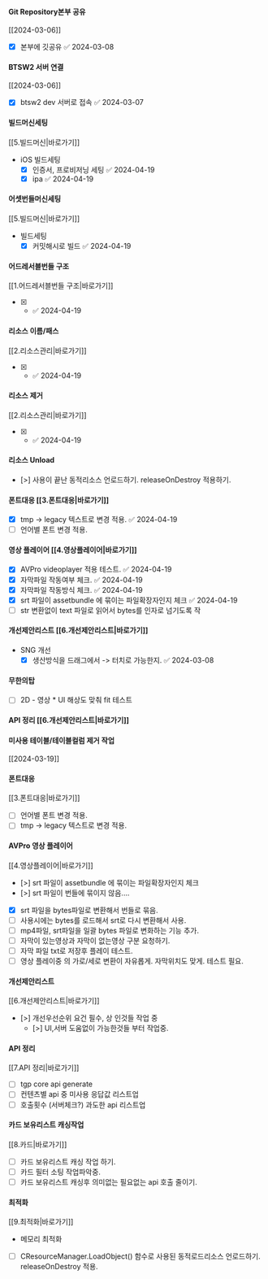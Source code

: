 
#### Git Repository본부 공유 
[[2024-03-06]] 
- [x] 본부에 깃공유 ✅ 2024-03-08
#### BTSW2 서버 연결 
[[2024-03-06]]
- [x] btsw2 dev 서버로 접속 ✅ 2024-03-07

#### 빌드머신세팅 
[[5.빌드머신|바로가기]]
- iOS 빌드세팅
	- [x] 인증서, 프로비저닝 세팅 ✅ 2024-04-19
	- [x] ipa ✅ 2024-04-19

#### 어셋번들머신세팅 
[[5.빌드머신|바로가기]]
- 빌드세팅
	- [x] 커밋해시로 빌드 ✅ 2024-04-19

#### 어드레서블번들 구조 
[[1.어드레서블번들 구조|바로가기]]
- [x] - ✅ 2024-04-19

#### 리소스 이름/패스 
[[2.리소스관리|바로가기]]
- [x] - ✅ 2024-04-19

#### 리소스 제거 
[[2.리소스관리|바로가기]]
- [x] - ✅ 2024-04-19

#### 리소스 Unload 
- [>] 사용이 끝난 동적리소스 언로드하기. releaseOnDestroy 적용하기.

#### 폰트대응 [[3.폰트대응|바로가기]]
- [x] tmp -> legacy 텍스트로 변경 적용. ✅ 2024-04-19
- [ ] 언어별 폰트 변경 적용. 

#### 영상 플레이어 [[4.영상플레이어|바로가기]]
- [x] AVPro videoplayer 적용 테스트. ✅ 2024-04-19
- [x] 자막파일 작동여부 체크. ✅ 2024-04-19
- [x] 자막파일 작동방식 체크. ✅ 2024-04-19
- [x] srt 파일이 assetbundle 에 묶이는 파일확장자인지 체크 ✅ 2024-04-19
- [ ] str 변환없이 text 파일로 읽어서 bytes를 인자로 넘기도록 작

#### 개선제안리스트 [[6.개선제안리스트|바로가기]]
- SNG 개선
	- [x] 생산방식을 드래그에서 -> 터치로 가능한지. ✅ 2024-03-08

#### 무한의탑
- [ ] 2D - 영상 * UI 해상도 맞춰 fit 테스트

#### API 정리  [[6.개선제안리스트|바로가기]]


#### 미사용 테이블/테이블컬럼 제거 작업 
[[2024-03-19]]


#### 폰트대응 
[[3.폰트대응|바로가기]]
- [ ] 언어별 폰트 변경 적용. 
- [ ] tmp -> legacy 텍스트로 변경 적용.

#### AVPro 영상 플레이어 
[[4.영상플레이어|바로가기]]
- [>] srt 파일이 assetbundle 에 묶이는 파일확장자인지 체크 
- [>] srt 파일이 번들에 묶이지 않음....
- [x] srt 파일을 bytes파일로 변환해서 번들로 묶음.
- [ ] 사용시에는 bytes를 로드해서 srt로 다시 변환해서 사용.
- [ ] mp4파일, srt파일을 일괄 bytes 파일로 변화하는 기능 추가.
- [ ] 자막이 있는영상과 자막이 없는영상 구분 요청하기.
- [ ] 자막 파일 txt로 저장후 플레이 테스트.
- [ ] 영상 플레이중 의 가로/세로 변환이 자유롭게. 자막위치도 맞게. 테스트 필요.

#### 개선제안리스트 
[[6.개선제안리스트|바로가기]]
- [>] 개선우선순위 요건 필수, 상 인것들 작업 중
	- [>] UI,서버 도움없이 가능한것들 부터 작업중.

#### API 정리 
[[7.API 정리|바로가기]]
- [ ] tgp core api generate 
- [ ] 컨텐츠별 api 중 미사용 응답값 리스트업 
- [ ] 호출횟수 (서버체크?) 과도한 api 리스트업 

#### 카드 보유리스트 캐싱작업 
[[8.카드|바로가기]]
- [ ] 카드 보유리스트 캐싱 작업 하기.
- [ ] 카드 필터 소팅 작업파악중.
- [ ] 카드 보유리스트 캐싱후 의미없는 필요없는 api 호출 줄이기.

#### 최적화 
[[9.최적화|바로가기]]
 - 메모리 최적화
 - [ ]  CResourceManager.LoadObject() 함수로 사용된 동적로드리소스 언로드하기. releaseOnDestroy 적용.


